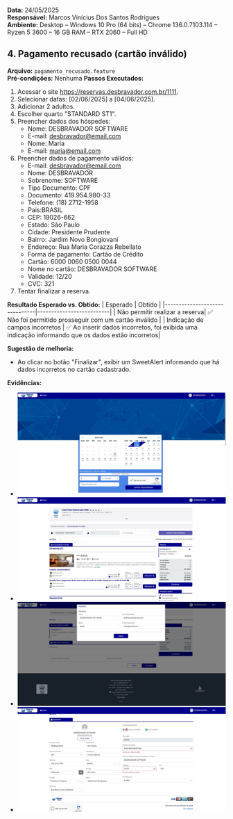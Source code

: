 **Data:** 24/05/2025  
**Responsável:** Marcos Vinícius Dos Santos Rodrigues  
**Ambiente:** Desktop – Windows 10 Pro (64 bits) – Chrome 136.0.7103.114 – Ryzen 5 3600 – 16 GB RAM – RTX 2060 – Full HD 

## 4. Pagamento recusado (cartão inválido)
**Arquivo:** `pagamento_recusado.feature`  
**Pré-condições:** Nenhuma 
**Passos Executados:**
1. Acessar o site https://reservas.desbravador.com.br/1111.
2. Selecionar datas: [02/06/2025] a [04/06/2025].
3. Adicionar 2 adultos.
4. Escolher quarto "STANDARD ST1".
5. Preencher dados dos hóspedes:
   - Nome: DESBRAVADOR SOFTWARE
   - E-mail: desbravador@email.com
   - Nome: Maria
   - E-mail: maria@email.com
6. Preencher dados de pagamento válidos:
   - E-mail: desbravador@email.com
   - Nome: DESBRAVADOR
   - Sobrenome: SOFTWARE
   - Tipo Documento: CPF
   - Documento: 419.954.980-33
   - Telefone: (18) 2712-1958
   - Pais:BRASIL
   - CEP: 19026-662
   - Estado: São Paulo
   - Cidade: Presidente Prudente
   - Bairro: Jardim Novo Bongiovani
   - Endereço: Rua Maria Corazza Rebellato
   - Forma de pagamento: Cartão de Crédito
   - Cartão: 6000 0060 0500 0044
   - Nome no cartão: DESBRAVADOR SOFTWARE
   - Validade: 12/20
   - CVC: 321
7. Tentar finalizar a reserva.

**Resultado Esperado vs. Obtido:**
| Esperado                      | Obtido                   |
|-------------------------------|--------------------------|
| Não permitir realizar a reserva| ✅ Não foi permitido prosseguir com um cartão inválido |
| Indicação de campos incorretos | ✅ Ao inserir dados incorretos, foi exibida uma indicação informando que os dados estão incorretos|

**Sugestão de melhoria:**
   - Ao clicar no botão "Finalizar", exibir um SweetAlert informando que há dados incorretos no cartão cadastrado.

**Evidências:**
- ![Screenshot_Reserva_cenario04_01](../../../evidencias/screenshots/Cenario_04/1.JPG)
- ![Screenshot_Reserva_cenario04_02](../../../evidencias/screenshots/Cenario_04/2.JPG)
- ![Screenshot_Reserva_cenario04_03](../../../evidencias/screenshots/Cenario_04/3.JPG)
- ![Screenshot_Reserva_cenario04_04](../../../evidencias/screenshots/Cenario_04/4.JPG)

